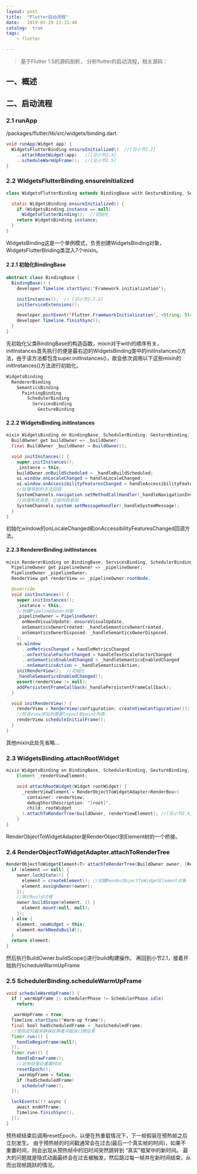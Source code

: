 ```yaml
---
layout: post
title:  "Flutter启动流程"
date:   2019-05-29 21:15:40
catalog:  true
tags:
    - flutter

---
```


> 基于Flutter 1.5的源码剖析， 分析flutter的启动流程，相关源码：


## 一、概述

## 二、启动流程

### 2.1 runApp
/packages/flutter/lib/src/widgets/binding.dart

```Java
void runApp(Widget app) {
  WidgetsFlutterBinding.ensureInitialized()  //[见小节2.2]
    ..attachRootWidget(app)   //[见小节2.3]
    ..scheduleWarmUpFrame();  //[见小节2.5]
}
```

### 2.2 WidgetsFlutterBinding.ensureInitialized

```Java
class WidgetsFlutterBinding extends BindingBase with GestureBinding, ServicesBinding, SchedulerBinding, PaintingBinding, SemanticsBinding, RendererBinding, WidgetsBinding {

  static WidgetsBinding ensureInitialized() {
    if (WidgetsBinding.instance == null)
      WidgetsFlutterBinding();  //初始化
    return WidgetsBinding.instance;
  }
}
```

WidgetsBinding这是一个单例模式，负责创建WidgetsBinding对象，WidgetsFlutterBinding类混入7个mixin。


#### 2.2.1 初始化BindingBase

```Java
abstract class BindingBase {
  BindingBase() {
    developer.Timeline.startSync('Framework initialization');

    initInstances();  // [见小节2.2.2]
    initServiceExtensions();

    developer.postEvent('Flutter.FrameworkInitialization', <String, String>{});
    developer.Timeline.finishSync();
  }
}
```

先初始化父类BindingBase的构造函数，mixin对于with的顺序有关，initInstances首先执行的便是最右边的WidgetsBinding类中的initInstances()方法，由于该方法都包含super.initInstances()，故会依次调用以下这些mixin的initInstances()方法进行初始化。


```Java
WidgetsBinding
  RendererBinding
    SemanticsBinding
      PaintingBinding
        SchedulerBinding
          ServicesBinding
            GestureBinding
```

#### 2.2.2 WidgetsBinding.initInstances

```Java
mixin WidgetsBinding on BindingBase, SchedulerBinding, GestureBinding, RendererBinding, SemanticsBinding {
  BuildOwner get buildOwner => _buildOwner;
  final BuildOwner _buildOwner = BuildOwner();

  void initInstances() {
    super.initInstances();
    _instance = this;
    buildOwner.onBuildScheduled = _handleBuildScheduled;
    ui.window.onLocaleChanged = handleLocaleChanged;
    ui.window.onAccessibilityFeaturesChanged = handleAccessibilityFeaturesChanged;
    //处理导航的方法回调
    SystemChannels.navigation.setMethodCallHandler(_handleNavigationInvocation);
    //处理系统消息，比如内存紧张
    SystemChannels.system.setMessageHandler(_handleSystemMessage);
  }
}
```

初始化window的onLocaleChanged和onAccessibilityFeaturesChanged回调方法。

#### 2.2.3 RendererBinding.initInstances

```Java
mixin RendererBinding on BindingBase, ServicesBinding, SchedulerBinding, SemanticsBinding, HitTestable {
  PipelineOwner get pipelineOwner => _pipelineOwner;
  PipelineOwner _pipelineOwner;
  RenderView get renderView => _pipelineOwner.rootNode;

  @override
  void initInstances() {
    super.initInstances();
    _instance = this;
    //创建PipelineOwner对象
    _pipelineOwner = PipelineOwner(
      onNeedVisualUpdate: ensureVisualUpdate,
      onSemanticsOwnerCreated: _handleSemanticsOwnerCreated,
      onSemanticsOwnerDisposed: _handleSemanticsOwnerDisposed,
    );
    ui.window
      ..onMetricsChanged = handleMetricsChanged
      ..onTextScaleFactorChanged = handleTextScaleFactorChanged
      ..onSemanticsEnabledChanged = _handleSemanticsEnabledChanged
      ..onSemanticsAction = _handleSemanticsAction;
    initRenderView();  //初始化
    _handleSemanticsEnabledChanged();
    assert(renderView != null);
    addPersistentFrameCallback(_handlePersistentFrameCallback);
  }

  void initRenderView() {
    renderView = RenderView(configuration: createViewConfiguration());
    //将该view添加到需要layout和paint列表
    renderView.scheduleInitialFrame();
  }
}
```

其他mixin此处先省略...


### 2.3 WidgetsBinding.attachRootWidget

```Java
mixin WidgetsBinding on BindingBase, SchedulerBinding, GestureBinding, RendererBinding, SemanticsBinding {
    Element _renderViewElement;

    void attachRootWidget(Widget rootWidget) {
      _renderViewElement = RenderObjectToWidgetAdapter<RenderBox>(
        container: renderView,
        debugShortDescription: '[root]',
        child: rootWidget
      ).attachToRenderTree(buildOwner, renderViewElement); //[见小节2.4]
    }
}
```

RenderObjectToWidgetAdapter是RenderObject到Element树的一个桥接。


### 2.4 RenderObjectToWidgetAdapter.attachToRenderTree

```Java
RenderObjectToWidgetElement<T> attachToRenderTree(BuildOwner owner, [RenderObjectToWidgetElement<T> element]) {
  if (element == null) {
    owner.lockState(() {
      element = createElement(); //创建RenderObjectToWidgetElement对象
      element.assignOwner(owner);
    });
    //执行build过程
    owner.buildScope(element, () {
      element.mount(null, null);
    });
  } else {
    element._newWidget = this;
    element.markNeedsBuild();
  }
  return element;
}
```

然后执行BuildOwner.buildScope()进行build构建操作。 再回到小节2.1，接着开始执行scheduleWarmUpFrame

### 2.5 SchedulerBinding.scheduleWarmUpFrame

```Java
void scheduleWarmUpFrame() {
  if (_warmUpFrame || schedulerPhase != SchedulerPhase.idle)
    return;

  _warmUpFrame = true;
  Timeline.startSync('Warm-up frame');
  final bool hadScheduledFrame = _hasScheduledFrame;
  //使用定时器来确保在两者间能执行微任务
  Timer.run(() {
    handleBeginFrame(null);
  });
  Timer.run(() {
    handleDrawFrame();
    //这帧结束后重置时间
    resetEpoch();
    _warmUpFrame = false;
    if (hadScheduledFrame)
      scheduleFrame();
  });

  lockEvents(() async {
    await endOfFrame;
    Timeline.finishSync();
  });
}
```

预热帧结束后调用resetEpoch，以便在热重载情况下，下一帧假装在预热帧之后立刻发生。
由于预热帧的时间戳通常会在过去(最后一个真实帧的时间)，如果不重置时间，则会出现从预热帧中的旧时间突然跳转到 “真实”框架中的新时间。
最大的问题就是隐式动画最终会在过去被触发，然后跳过每一帧并在新时间结束，从而出现帧跳跃的情况。
